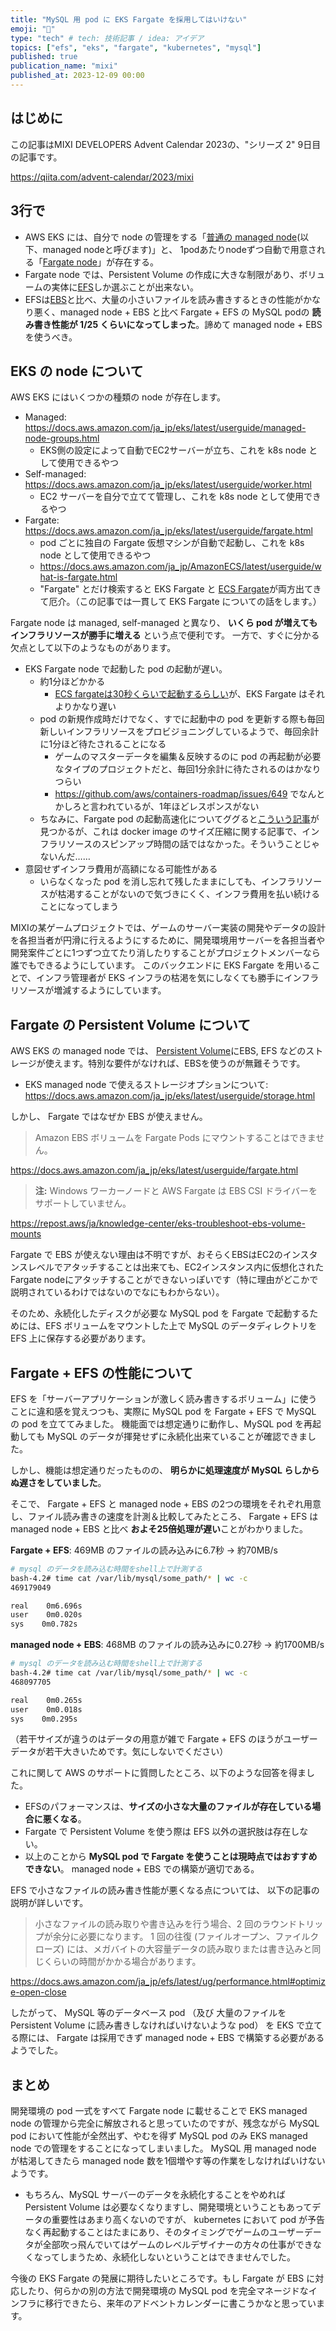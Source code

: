 ```yaml
---
title: "MySQL 用 pod に EKS Fargate を採用してはいけない"
emoji: "🐬"
type: "tech" # tech: 技術記事 / idea: アイデア
topics: ["efs", "eks", "fargate", "kubernetes", "mysql"]
published: true
publication_name: "mixi"
published_at: 2023-12-09 00:00
---
```


## はじめに

この記事はMIXI DEVELOPERS Advent Calendar 2023の、"シリーズ 2" 9日目の記事です。

https://qiita.com/advent-calendar/2023/mixi

## 3行で

- AWS EKS には、自分で node の管理をする「[普通の managed node](https://docs.aws.amazon.com/ja_jp/eks/latest/userguide/managed-node-groups.html)(以下、managed nodeと呼びます)」と、 1podあたりnodeずつ自動で用意される「[Fargate node](https://docs.aws.amazon.com/ja_jp/eks/latest/userguide/fargate.html)」が存在する。
- Fargate node では、Persistent Volume の作成に大きな制限があり、ボリュームの実体に[EFS](https://aws.amazon.com/jp/efs/)しか選ぶことが出来ない。
- EFSは[EBS](https://aws.amazon.com/jp/ebs/)と比べ、大量の小さいファイルを読み書きするときの性能がかなり悪く、managed node + EBS と比べ Fargate + EFS の MySQL podの **読み書き性能が 1/25 くらいになってしまった**。諦めて managed node + EBS を使うべき。


## EKS の node について

AWS EKS にはいくつかの種類の node が存在します。
- Managed: https://docs.aws.amazon.com/ja_jp/eks/latest/userguide/managed-node-groups.html
  - EKS側の設定によって自動でEC2サーバーが立ち、これを k8s node として使用できるやつ
- Self-managed: https://docs.aws.amazon.com/ja_jp/eks/latest/userguide/worker.html
  - EC2 サーバーを自分で立てて管理し、これを k8s node として使用できるやつ
- Fargate: https://docs.aws.amazon.com/ja_jp/eks/latest/userguide/fargate.html
  - pod ごとに独自の Fargate 仮想マシンが自動で起動し、これを k8s node として使用できるやつ
  - https://docs.aws.amazon.com/ja_jp/AmazonECS/latest/userguide/what-is-fargate.html
  - "Fargate" とだけ検索すると EKS Fargate と [ECS Fargate](https://docs.aws.amazon.com/ja_jp/AmazonECS/latest/userguide/what-is-fargate.html)が両方出てきて厄介。（この記事では一貫して EKS Fargate についての話をします。）

Fargate node は managed, self-managed と異なり、 **いくら pod が増えてもインフラリソースが勝手に増える** という点で便利です。
一方で、すぐに分かる欠点として以下のようなものがあります。

-  EKS Fargate node で起動した pod の起動が遅い。
    - 約1分ほどかかる
        - [ECS fargateは30秒くらいで起動するらしい](https://michimani.net/post/aws-how-long-does-fargate-take-to-start-2nd/)が、EKS Fargate はそれよりかなり遅い
    - pod の新規作成時だけでなく、すでに起動中の pod を更新する際も毎回新しいインフラリソースをプロビジョニングしているようで、毎回余計に1分ほど待たされることになる
        - ゲームのマスターデータを編集＆反映するのに pod の再起動が必要なタイプのプロジェクトだと、毎回1分余計に待たされるのはかなりつらい
        - https://github.com/aws/containers-roadmap/issues/649 でなんとかしろと言われているが、1年ほどレスポンスがない
    - ちなみに、Fargate pod の起動高速化についてググると[こういう記事](https://aws.amazon.com/jp/blogs/containers/reducing-aws-fargate-startup-times-with-zstd-compressed-container-images/)が見つかるが、これは docker image のサイズ圧縮に関する記事で、インフラリソースのスピンアップ時間の話ではなかった。そういうことじゃないんだ……
- 意図せずインフラ費用が高額になる可能性がある
    - いらなくなった pod を消し忘れて残したままにしても、インフラリソースが枯渇することがないので気づきにくく、インフラ費用を払い続けることになってしまう

MIXIの某ゲームプロジェクトでは、ゲームのサーバー実装の開発やデータの設計を各担当者が円滑に行えるようにするために、開発環境用サーバーを各担当者や開発案件ごとに1つずつ立てたり消したりすることがプロジェクトメンバーなら誰でもできるようにしています。
このバックエンドに EKS Fargate を用いることで、インフラ管理者が EKS インフラの枯渇を気にしなくても勝手にインフラリソースが増減するようにしています。

## Fargate の Persistent Volume について

AWS EKS の managed node では、 [Persistent Volume](https://kubernetes.io/ja/docs/concepts/storage/persistent-volumes/)にEBS, EFS などのストレージが使えます。特別な要件がなければ、EBSを使うのが無難そうです。
- EKS managed node で使えるストレージオプションについて: https://docs.aws.amazon.com/ja_jp/eks/latest/userguide/storage.html

しかし、 Fargate ではなぜか EBS が使えません。
> Amazon EBS ボリュームを Fargate Pods にマウントすることはできません。

https://docs.aws.amazon.com/ja_jp/eks/latest/userguide/fargate.html

> **注:** Windows ワーカーノードと AWS Fargate は EBS CSI ドライバーをサポートしていません。

https://repost.aws/ja/knowledge-center/eks-troubleshoot-ebs-volume-mounts

Fargate で EBS が使えない理由は不明ですが、おそらくEBSはEC2のインスタンスレベルでアタッチすることは出来ても、EC2インスタンス内に仮想化されたFargate nodeにアタッチすることができないっぽいです（特に理由がどこかで説明されているわけではないのでなにもわからない）。

そのため、永続化したディスクが必要な MySQL pod を Fargate で起動するためには、EFS ボリュームをマウントした上で MySQL のデータディレクトリを EFS 上に保存する必要があります。

## Fargate + EFS の性能について

EFS を「サーバーアプリケーションが激しく読み書きするボリューム」に使うことに違和感を覚えつつも、実際に MySQL pod を Fargate + EFS で MySQL の pod を立ててみました。
機能面では想定通りに動作し、MySQL pod を再起動しても MySQL のデータが揮発せずに永続化出来ていることが確認できました。

しかし、機能は想定通りだったものの、 **明らかに処理速度が MySQL らしからぬ遅さをしていました**。

そこで、 Fargate + EFS と managed node + EBS の2つの環境をそれぞれ用意し、ファイル読み書きの速度を計測＆比較してみたところ、 Fargate + EFS は managed node + EBS と比べ **およそ25倍処理が遅い**ことがわかりました。

**Fargate + EFS**:
469MB のファイルの読み込みに6.7秒 -> 約70MB/s

```bash
# mysql のデータを読み込む時間をshell上で計測する
bash-4.2# time cat /var/lib/mysql/some_path/* | wc -c
469179049

real    0m6.696s
user    0m0.020s
sys    0m0.782s
```
**managed node + EBS**:
468MB のファイルの読み込みに0.27秒 -> 約1700MB/s

```bash
# mysql のデータを読み込む時間をshell上で計測する
bash-4.2# time cat /var/lib/mysql/some_path/* | wc -c
468097705

real    0m0.265s
user    0m0.018s
sys    0m0.295s
```
（若干サイズが違うのはデータの用意が雑で Fargate + EFS のほうがユーザーデータが若干大きいためです。気にしないでください）

これに関して AWS のサポートに質問したところ、以下のような回答を得ました。
- EFSのパフォーマンスは、**サイズの小さな大量のファイルが存在している場合に悪くなる**。
- Fargate で Persistent Volume を使う際は EFS 以外の選択肢は存在しない。
- 以上のことから **MySQL pod で Fargate を使うことは現時点ではおすすめできない**。 managed node + EBS での構築が適切である。

EFS で小さなファイルの読み書き性能が悪くなる点については、 以下の記事の説明が詳しいです。

> 小さなファイルの読み取りや書き込みを行う場合、2 回のラウンドトリップが余分に必要になります。
1 回の往復 (ファイルオープン、ファイルクローズ) には、メガバイトの大容量データの読み取りまたは書き込みと同じくらいの時間がかかる場合があります。

https://docs.aws.amazon.com/ja_jp/efs/latest/ug/performance.html#optimize-open-close

したがって、 MySQL 等のデータベース pod （及び 大量のファイルを Persistent Volume に読み書きしなければいけないような pod） を EKS で立てる際には、 Fargate は採用できず managed node + EBS で構築する必要があるようでした。


## まとめ

開発環境の pod 一式をすべて Fargate node に載せることで EKS managed node の管理から完全に解放されると思っていたのですが、残念ながら MySQL pod において性能が全然出ず、やむを得ず MySQL pod のみ EKS managed node での管理をすることになってしまいました。
MySQL 用 managed node が枯渇してきたら managed node 数を1個増やす等の作業をしなければいけないようです。
- もちろん、MySQL サーバーのデータを永続化することをやめれば Persistent Volume は必要なくなりますし、開発環境ということもあってデータの重要性はあまり高くないのですが、 kubernetes において pod が予告なく再起動することはたまにあり、そのタイミングでゲームのユーザーデータが全部吹っ飛んでいてはゲームのレベルデザイナーの方々の仕事ができなくなってしまうため、永続化しないということはできませんでした。


今後の EKS Fargate の発展に期待したいところです。もし Fargate が EBS に対応したり、何らかの別の方法で開発環境の MySQL pod を完全マネージドなインフラに移行できたら、来年のアドベントカレンダーに書こうかなと思っています。

